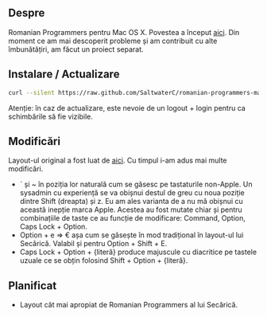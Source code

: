 ## Despre

Romanian Programmers pentru Mac OS X. Povestea a început [aici](http://www.saltwaterc.ro/romanian-programmers-pentru-os-x-modificat.html). Din moment ce am mai descoperit probleme și am contribuit cu alte îmbunătățiri, am făcut un proiect separat.

## Instalare / Actualizare

```bash
curl --silent https://raw.github.com/SaltwaterC/romanian-programmers-mac/master/install.sh | bash
```

Atenție: în caz de actualizare, este nevoie de un logout + login pentru ca schimbările să fie vizibile.

## Modificări

Layout-ul original a fost luat de [aici](http://andrei.clubcisco.ro/2009/09/19/romanian-programmers-keyboard-layout-for-mac/). Cu timpul i-am adus mai multe modificări.

 * ` și ~ în poziția lor naturală cum se găsesc pe tastaturile non-Apple. Un sysadmin cu experiență se va obișnui destul de greu cu noua poziție dintre Shift (dreapta) și z. Eu am ales varianta de a nu mă obișnui cu această inepție marca Apple. Acestea au fost mutate chiar și pentru combinațiile de taste ce au funcție de modificare: Command, Option, Caps Lock + Option.
 * Option + e => € așa cum se găsește în mod tradițional în layout-ul lui Secărică. Valabil și pentru Option + Shift + E.
 * Caps Lock + Option + {literă} produce majuscule cu diacritice pe tastele uzuale ce se obțin folosind Shift + Option + {literă}.

## Planificat

 * Layout cât mai apropiat de Romanian Programmers al lui Secărică.
